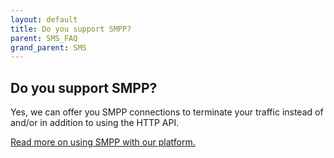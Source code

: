 ```yaml
---
layout: default
title: Do you support SMPP?
parent: SMS_FAQ
grand_parent: SMS
---
```


## Do you support SMPP?

Yes, we can offer you SMPP connections to terminate your traffic instead of and/or in addition to using the HTTP API.

[Read more on using SMPP with our platform.](https://mlwrogers.github.io/cpaas-wiki/docs/sms/terminateSMPP.md)
